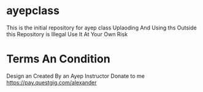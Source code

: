 # ayepclass

This is the initial repository for ayep class 
Uplaoding And Using ths Outside this Repository is Illegal
Use It At Your Own Risk

# Terms An Condition

Design an Created By an Ayep Instructor
Donate to me https://pay.questgig.com/alexander
